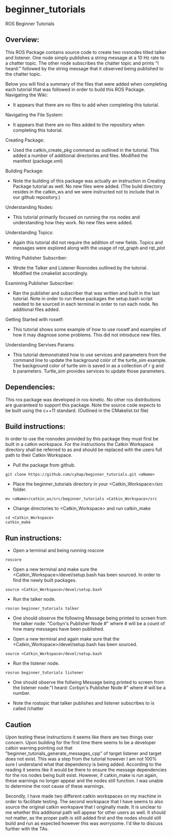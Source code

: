 # beginner_tutorials
ROS Beginner Tutorials

## Overview:
This ROS Package contains source code to create two rosnodes titled talker and listener. One node simply publishes a string message at a 10 Hz rate to a chatter topic. The other node subscribes the chatter topic and prints "I heard:" followed by the string message that it observed being published to the chatter topic.

Below you will find a summary of the files that were added when completing each tutorial that was followed in order to build this ROS Package. 
Navigating the Wiki:
- It appears that there are no files to add when completing this tutorial.

Navigating the File System:
- It appears that there are no files added to the repository when completing this tutorial.

Creating Package:
- Used the catkin_create_pkg command as outlined in the tutorial. This added a number of additional directories and files. Modified the manifest (package.xml)

Building Package:
- Note the building of this package was actually an instruction in Creating Package tutorial as well. No new files were added. (The build directory resides in the catkin_ws and we were instructed not to include that in our github repository.)

Understanding Nodes:
-  This tutorial primarily focused on running the ros nodes and understanding how they work. No new files were added.

Understanding Topics:
- Again this tutorial did not require the addition of new fields. Topics and messages were explored along with the usage of rqt_graph and rqt_plot

Writing Publisher Subscriber:
- Wrote the Talker and Listener Rosnodes outlined by the tutorial. Modified the cmakelist accordingly.

Examining Publisher Subscriber:
- Ran the publisher and subscriber that was written and built in the last tutorial. Note in order to run these packages the setup.bash script needed to be sourced in each terminal in order to run each node. No additional files added.

Getting Started with roswtf:
- This tutorial shows some example of how to use roswtf and examples of how it may diagnose some problems. This did not introduce new files.

Understanding Servives Params:
-  This tutorial demonstrated how to use services and parameters from the command line to update the background color of the turtle_sim
 example. The background color of turtle sim is saved in as a collection of r g and b parameters. Turtle_sim provides services to update those
parameters.

## Dependencies:
This ros package was developed in ros-kinetic. No other ros distributions are guaranteed to support this package. Note the source code expects to be built using the c++11 standard. (Outlined in the CMakelist.txt file)

## Build instructions:
In order to use the rosnodes provided by this package they must first be built in a catkin workspace. For the instructions the Catkin Workspace directory shall be referred to as <Catkin Workspace> and should be replaced with the users full path to their Catkin Workspace.
- Pull the package from github.
```
git clone https://github.com/cyhap/beginner_tutorials.git <aName>
```
- Place the beginner_tutorials directory in your <Catkin_Workspace>/src folder.
```
mv <aName>/catkin_ws/src/beginner_tutorials <Catkin_Workspace>/src
```
- Change directories to <Catkin_Workspace> and run catkin_make
```
cd <Catkin_Workspace>
catkin_make
```

## Run instructions:
- Open a terminal and being running roscore
```
roscore
```
- Open a new terminal and make sure the <Catkin_Workspace>/devel/setup.bash has been sourced. In order to find the newly built packages.
```
source <Catkin_Workspace>/devel/setup.bash
```
- Run the talker node.
```
rosrun beginner_tutorials talker
```
- One should observe the following Message being printed to screen from the talker node: "Corbyn's Publisher Node #" where # will be a count of how many messages have been published.

- Open a new terminal and again make sure that the <Catkin_Workspace>/devel/setup.bash has been sourced.
```
source <Catkin_Workspace>/devel/setup.bash
```
- Run the listener node.
```
rosrun beginner_tutorials listener
```
- One should observe the follwing Message being printed to screen from the listener node:"I heard: Corbyn's Publisher Node #" where # will be a number.

- Note the rostopic that talker publishes and listener subscribes to is called /chatter

## Caution
Upon testing these instructions it seems like there are two things over concern. Upon building for the first time there seems to be a developer catkin warning pointing out that "beginner_tutorials_generate_messages_cpp"  of target listener and target does not exist. This was a step from the tutorial however I am not 100% sure I understand what that dependency is being added. According to the reading it seems like it would be there to ensure the message dependencies for the ros nodes being built exist. However, if catkin_make is run again, these warnings no longer appear and the nodes still function. I was unable to determine the root cause of these warnings.

Secondly, I have made two different catkin workspaces on my machine in order to facilitate testing. The second workspace that I have seems to also source the original catkin workspave that I originally made. It is unclear to me whether this additional path will appear for other users as well. It should not matter, as the proper path is still added first and the nodes should still build and run as expected however this was worrysome. I'd like to discuss further with the TAs.
